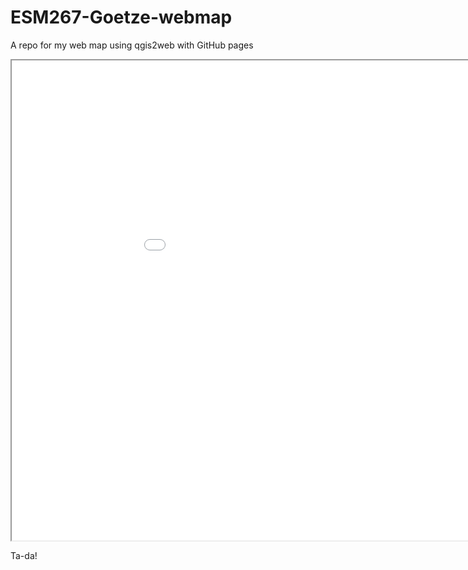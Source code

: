 # ESM267-Goetze-webmap

A repo for my web map using qgis2web with GitHub pages

<iframe src="mydemomap/index.html" height=768 width=1024></iframe>

Ta-da!

